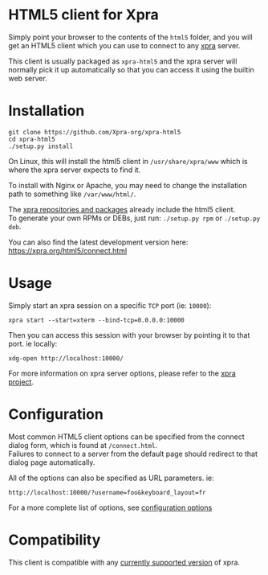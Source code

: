 # HTML5 client for Xpra

Simply point your browser to the contents of the `html5` folder,
and you will get an HTML5 client which you can use to connect to
any [xpra](https://github.com/Xpra-org/xpra) server.

This client is usually packaged as `xpra-html5`
and the xpra server will normally pick it up automatically
so that you can access it using the builtin web server.


# Installation
```
git clone https://github.com/Xpra-org/xpra-html5
cd xpra-html5
./setup.py install
```

On Linux, this will install the html5 client in `/usr/share/xpra/www` which is where the xpra server expects to find it.

To install with Nginx or Apache, you may need to change the installation path to something like `/var/www/html/`.

The [xpra repositories and packages](https://github.com/Xpra-org/xpra/wiki/Download) already include the html5 client.  
To generate your own RPMs or DEBs, just run: `./setup.py rpm` or `./setup.py deb`.

You can also find the latest development version here: https://xpra.org/html5/connect.html

# Usage
Simply start an xpra session on a specific `TCP` port (ie: `10000`):
```
xpra start --start=xterm --bind-tcp=0.0.0.0:10000
```
Then you can access this session with your browser by pointing it to that port. ie locally:
```
xdg-open http://localhost:10000/
```
For more information on xpra server options, please refer to the [xpra project](https://github.com/Xpra-org/xpra).


# Configuration
Most common HTML5 client options can be specified from the connect dialog
form, which is found at `/connect.html`.\
Failures to connect to a server from the default page should redirect to that dialog page automatically.

All of the options can also be specified as URL parameters. ie:
```
http://localhost:10000/?username=foo&keyboard_layout=fr
```
For a more complete list of options, see [configuration options](./docs/Configuration.md)

# Compatibility
This client is compatible with any [currently supported version](https://github.com/Xpra-org/xpra/wiki/Versions) of xpra.
